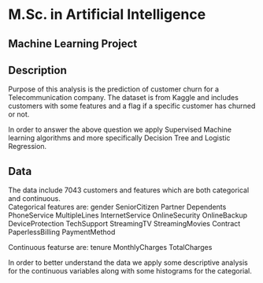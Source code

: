 # M.Sc. in Artificial Intelligence 
## Machine Learning Project

## Description
Purpose of this analysis is the prediction of customer churn for a Telecommunication company.  The dataset is from Kaggle and includes customers with some features and a flag if a specific customer has churned or not. 

In order to answer the above question we apply Supervised Machine learning algorithms and more specifically Decision Tree and Logistic Regression.   

## Data
The data include 7043 customers and features which are both categorical and continuous.  
Categorical features are:
gender
SeniorCitizen
Partner
Dependents
PhoneService
MultipleLines
InternetService
OnlineSecurity
OnlineBackup
DeviceProtection
TechSupport
StreamingTV
StreamingMovies
Contract
PaperlessBilling
PaymentMethod

Continuous featurse are:
tenure
MonthlyCharges
TotalCharges

In order to better understand the data we apply some descriptive analysis for the continuous variables along with some histograms for the categorial. 



